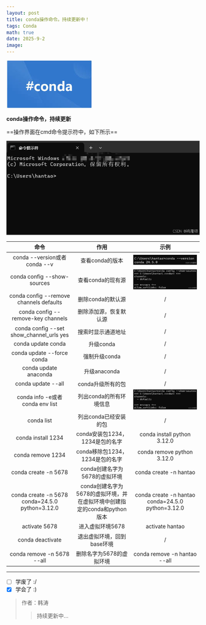 ```yaml
---
layout: post
title: conda操作命令。持续更新中！
tags: Conda
math: true
date: 2025-9-2
image: 
---
```

![conda](https://github.com/ht894419944/ht894419944.github.io/raw/master/_posts/image/2025-8-20-Conda/Conda.jpg)

**conda操作命令，持续更新**

==操作界面在cmd命令提示符中，如下所示==

![cmd](https://github.com/ht894419944/ht894419944.github.io/raw/master/_posts/image/2025-9-2-Conda/1.png)

|            命令            |             作用             | 示例 |
| :------------------------: | :--------------------------: | :--: |
|conda --version或者conda --v|查看conda的版本|![version](https://github.com/ht894419944/ht894419944.github.io/raw/master/_posts/image/2025-9-2-Conda/2.png)|
|conda config --show-sources|查看conda的现有源|![source](https://github.com/ht894419944/ht894419944.github.io/raw/master/_posts/image/2025-9-2-Conda/3.png)|
|conda config --remove channels defaults|删除conda的默认源|/|
|conda config --remove-key channels|删除添加源，恢复默认源|/|
|conda config --set show_channel_urls yes|搜索时显示通道地址|/|
|conda update conda|升级conda|/|
|conda update --force conda|强制升级conda|/|
|conda update anaconda|升级anaconda|/|
|conda update --all|conda升级所有的包|/|
|conda info -e或者conda env list|列出conda的所有环境信息|![env](https://github.com/ht894419944/ht894419944.github.io/raw/master/_posts/image/2025-9-2-Conda/4.png)|
|conda list|列出conda已经安装的包|/|
|conda install 1234|conda安装包1234，1234是包的名字|conda install python 3.12.0|
|conda remove 1234|conda移除包1234，1234是包的名字|conda remove python 3.12.0|
|conda create -n 5678|conda创建名字为5678的虚拟环境|conda create -n hantao|
|conda create -n 5678 conda=24.5.0 python=3.12.0|conda创建名字为5678的虚拟环境，并在虚拟环境中创建指定的conda和python版本|conda create -n hantao conda=24.5.0 python=3.12.0|
|activate 5678|进入虚拟环境5678|activate hantao|
|conda deactivate|退出虚拟环境，回到base环境|/|
|conda remove -n 5678 --all|删除名字为5678的虚拟环境|conda remove -n hantao --all|

---

- [ ] 学废了 :/
- [x] 学会了 :)

> 作者：韩涛
>
>> 持续更新中...
>>
